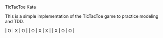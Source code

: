  TicTacToe Kata

 This is a simple implementation of the TicTacToe game to practice modeling and TDD. 
 
 | O | X | O | 
 | O | X | X | 
 | X | O | O | 